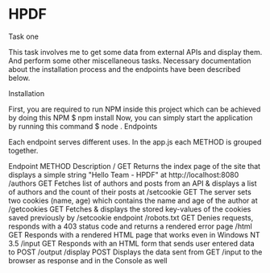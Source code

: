 # HPDF
Task one

This task involves me to get some data from external APIs and display them. And perform some other miscellaneous tasks. Necessary documentation about the installation process and the endpoints have been described below.

Installation

First, you are required to run NPM inside this project which can be achieved by doing this
NPM
$ npm install
Now, you can simply start the application by running this command
$ node .
Endpoints

Each endpoint serves different uses. In the app.js each METHOD is grouped together.

Endpoint	METHOD	Description
/	GET	Returns the index page of the site that displays a simple string "Hello Team - HPDF" at http://localhost:8080
/authors	GET	Fetches list of authors and posts from an API & displays a list of authors and the count of their posts at 
/setcookie	GET	The server sets two cookies (name, age) which contains the name and age of the author at 
/getcookies	GET	Fetches & displays the stored key-values of the cookies saved previously by /setcookie endpoint
/robots.txt	GET	Denies requests, responds with a 403 status code and returns a rendered error page
/html	GET	Responds with a rendered HTML page that works even in Windows NT 3.5
/input	GET	Responds with an HTML form that sends user entered data to POST /output
/display	POST	Displays the data sent from GET /input to the browser as response and in the Console as well
